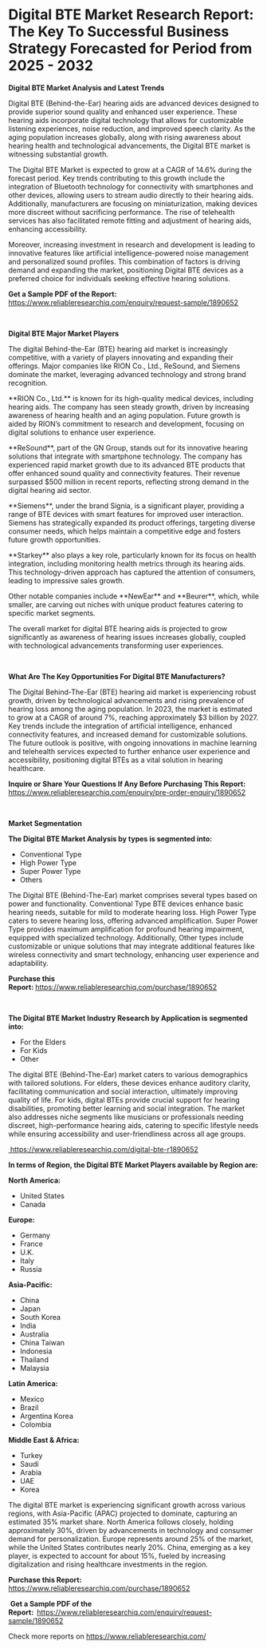 <p><h1>Digital BTE Market Research Report: The Key To Successful Business Strategy Forecasted for Period from 2025 - 2032</h1></p><p><strong>Digital BTE Market Analysis and Latest Trends</strong></p>
<p><p>Digital BTE (Behind-the-Ear) hearing aids are advanced devices designed to provide superior sound quality and enhanced user experience. These hearing aids incorporate digital technology that allows for customizable listening experiences, noise reduction, and improved speech clarity. As the aging population increases globally, along with rising awareness about hearing health and technological advancements, the Digital BTE market is witnessing substantial growth.</p><p>The Digital BTE Market is expected to grow at a CAGR of 14.6% during the forecast period. Key trends contributing to this growth include the integration of Bluetooth technology for connectivity with smartphones and other devices, allowing users to stream audio directly to their hearing aids. Additionally, manufacturers are focusing on miniaturization, making devices more discreet without sacrificing performance. The rise of telehealth services has also facilitated remote fitting and adjustment of hearing aids, enhancing accessibility.</p><p>Moreover, increasing investment in research and development is leading to innovative features like artificial intelligence-powered noise management and personalized sound profiles. This combination of factors is driving demand and expanding the market, positioning Digital BTE devices as a preferred choice for individuals seeking effective hearing solutions.</p></p>
<p><strong>Get a Sample PDF of the Report:&nbsp;</strong> <a href="https://www.reliableresearchiq.com/enquiry/request-sample/1890652?utm_campaign=3026&utm_medium=2&utm_source=Github&utm_content=ia&utm_term=05042025&utm_id=digital-bte">https://www.reliableresearchiq.com/enquiry/request-sample/1890652</a></p>
<p>&nbsp;</p>
<p><strong>Digital BTE Major Market Players</strong></p>
<p><p>The digital Behind-the-Ear (BTE) hearing aid market is increasingly competitive, with a variety of players innovating and expanding their offerings. Major companies like RION Co., Ltd., ReSound, and Siemens dominate the market, leveraging advanced technology and strong brand recognition.</p><p>**RION Co., Ltd.** is known for its high-quality medical devices, including hearing aids. The company has seen steady growth, driven by increasing awareness of hearing health and an aging population. Future growth is aided by RION’s commitment to research and development, focusing on digital solutions to enhance user experience.</p><p>**ReSound**, part of the GN Group, stands out for its innovative hearing solutions that integrate with smartphone technology. The company has experienced rapid market growth due to its advanced BTE products that offer enhanced sound quality and connectivity features. Their revenue surpassed $500 million in recent reports, reflecting strong demand in the digital hearing aid sector.</p><p>**Siemens**, under the brand Signia, is a significant player, providing a range of BTE devices with smart features for improved user interaction. Siemens has strategically expanded its product offerings, targeting diverse consumer needs, which helps maintain a competitive edge and fosters future growth opportunities.</p><p>**Starkey** also plays a key role, particularly known for its focus on health integration, including monitoring health metrics through its hearing aids. This technology-driven approach has captured the attention of consumers, leading to impressive sales growth.</p><p>Other notable companies include **NewEar** and **Beurer**, which, while smaller, are carving out niches with unique product features catering to specific market segments.</p><p>The overall market for digital BTE hearing aids is projected to grow significantly as awareness of hearing issues increases globally, coupled with technological advancements transforming user experiences.</p></p>
<p>&nbsp;</p>
<p><strong>What Are The Key Opportunities For Digital BTE Manufacturers?</strong></p>
<p><p>The Digital Behind-The-Ear (BTE) hearing aid market is experiencing robust growth, driven by technological advancements and rising prevalence of hearing loss among the aging population. In 2023, the market is estimated to grow at a CAGR of around 7%, reaching approximately $3 billion by 2027. Key trends include the integration of artificial intelligence, enhanced connectivity features, and increased demand for customizable solutions. The future outlook is positive, with ongoing innovations in machine learning and telehealth services expected to further enhance user experience and accessibility, positioning digital BTEs as a vital solution in hearing healthcare.</p></p>
<p><strong>Inquire or Share Your Questions If Any Before Purchasing This Report:</strong> <a href="https://www.reliableresearchiq.com/enquiry/pre-order-enquiry/1890652?utm_campaign=3026&utm_medium=2&utm_source=Github&utm_content=ia&utm_term=05042025&utm_id=digital-bte">https://www.reliableresearchiq.com/enquiry/pre-order-enquiry/1890652</a></p>
<p>&nbsp;</p>
<p><strong>Market Segmentation</strong></p>
<p><strong>The Digital BTE Market Analysis by types is segmented into:</strong></p>
<p><ul><li>Conventional Type</li><li>High Power Type</li><li>Super Power Type</li><li>Others</li></ul></p>
<p><p>The Digital BTE (Behind-The-Ear) market comprises several types based on power and functionality. Conventional Type BTE devices enhance basic hearing needs, suitable for mild to moderate hearing loss. High Power Type caters to severe hearing loss, offering advanced amplification. Super Power Type provides maximum amplification for profound hearing impairment, equipped with specialized technology. Additionally, Other types include customizable or unique solutions that may integrate additional features like wireless connectivity and smart technology, enhancing user experience and adaptability.</p></p>
<p><strong>Purchase this Report:&nbsp;</strong><a href="https://www.reliableresearchiq.com/purchase/1890652?utm_campaign=3026&utm_medium=2&utm_source=Github&utm_content=ia&utm_term=05042025&utm_id=digital-bte">https://www.reliableresearchiq.com/purchase/1890652</a></p>
<p>&nbsp;</p>
<p><strong>The Digital BTE Market Industry Research by Application is segmented into:</strong></p>
<p><ul><li>For the Elders</li><li>For Kids</li><li>Other</li></ul></p>
<p><p>The digital BTE (Behind-The-Ear) market caters to various demographics with tailored solutions. For elders, these devices enhance auditory clarity, facilitating communication and social interaction, ultimately improving quality of life. For kids, digital BTEs provide crucial support for hearing disabilities, promoting better learning and social integration. The market also addresses niche segments like musicians or professionals needing discreet, high-performance hearing aids, catering to specific lifestyle needs while ensuring accessibility and user-friendliness across all age groups.</p></p>
<p><a href="https://www.reliableresearchiq.com/digital-bte-r1890652?utm_campaign=3026&utm_medium=2&utm_source=Github&utm_content=ia&utm_term=05042025&utm_id=digital-bte">&nbsp;https://www.reliableresearchiq.com/digital-bte-r1890652</a></p>
<p><strong>In terms of Region, the Digital BTE Market Players available by Region are:</strong></p>
<p>
    <p> <strong> North America: </strong>
        <ul>
            <li>United States</li>
            <li>Canada</li>
        </ul>
        </p> 
    <p> <strong> Europe: </strong>
        <ul>
            <li>Germany</li>
            <li>France</li>
            <li>U.K.</li>
            <li>Italy</li>
            <li>Russia</li>
        </ul>
        </p> 
    <p> <strong> Asia-Pacific: </strong>
        <ul>
            <li>China</li>
            <li>Japan</li>
            <li>South Korea</li>
            <li>India</li>
            <li>Australia</li>
            <li>China Taiwan</li>
            <li>Indonesia</li>
            <li>Thailand</li>
            <li>Malaysia</li>
        </ul>
        </p> 
    <p> <strong> Latin America: </strong>
        <ul>
            <li>Mexico</li>
            <li>Brazil</li>
            <li>Argentina Korea</li>
            <li>Colombia</li>
        </ul>
        </p> 
    <p> <strong> Middle East & Africa: </strong>
        <ul>
            <li>Turkey</li>
            <li>Saudi</li>
            <li>Arabia</li>
            <li>UAE</li>
            <li>Korea</li>
        </ul>
    </p>
    </p>
<p><p>The digital BTE market is experiencing significant growth across various regions, with Asia-Pacific (APAC) projected to dominate, capturing an estimated 35% market share. North America follows closely, holding approximately 30%, driven by advancements in technology and consumer demand for personalization. Europe represents around 25% of the market, while the United States contributes nearly 20%. China, emerging as a key player, is expected to account for about 15%, fueled by increasing digitalization and rising healthcare investments in the region.</p></p>
<p><strong>Purchase this Report: </strong><a href="https://www.reliableresearchiq.com/purchase/1890652?utm_campaign=3026&utm_medium=2&utm_source=Github&utm_content=ia&utm_term=05042025&utm_id=digital-bte">https://www.reliableresearchiq.com/purchase/1890652</a></p>
<p>&nbsp;<strong>Get a Sample PDF of the Report:&nbsp;&nbsp;</strong><a href="https://www.reliableresearchiq.com/enquiry/request-sample/1890652?utm_campaign=3026&utm_medium=2&utm_source=Github&utm_content=ia&utm_term=05042025&utm_id=digital-bte">https://www.reliableresearchiq.com/enquiry/request-sample/1890652</a></p>
<p><strong></strong></p>
<p>Check more reports on <a href="https://www.reliableresearchiq.com/?utm_campaign=3026&utm_medium=2&utm_source=Github&utm_content=ia&utm_term=05042025&utm_id=digital-bte">https://www.reliableresearchiq.com/</a></p>